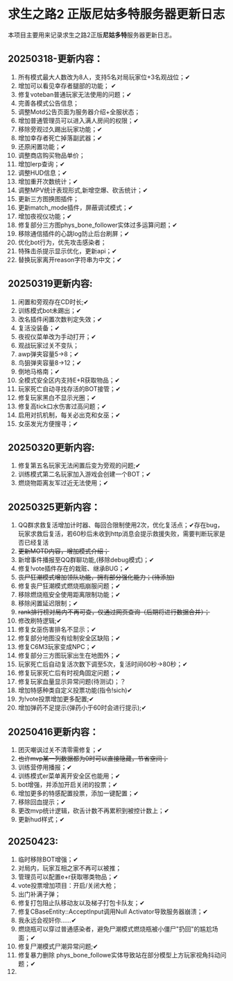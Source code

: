 # 求生之路2 正版尼姑多特服务器更新日志

本项目主要用来记录求生之路2正版**尼姑多特**服务器更新日志。

## 20250318-更新内容：
1. 所有模式最大人数改为8人，支持5名对局玩家位+3名观战位；✔  
2. 增加可以看见幸存者腿部的功能； ✔ 
3. 修复voteban普通玩家无法使用的问题；✔  
4. 完善各模式公告信息；  
5. 调整Motd公告页面为服务器介绍+全服状态；  
6. 增加普通管理员可以进入满人房间的权限；✔
7. 移除旁观过久踢出玩家功能；✔  
8. 增加幸存者死亡掉落副武器；✔  
9. 还原闲置功能；✔  
10. 调整商店购买物品单价；  
11. 增加lerp查询；✔  
12. 调整HUD信息；✔
13. 增加重开次数统计；✔
14. 调整MPV统计表现形式,新增空爆、砍舌统计；✔
15. 更新三方图换图插件；
16. 更新match_mode插件，屏蔽调试模式；✔
17. 增加夜视仪功能；✔
18. 修复部分三方图phys_bone_follower实体过多运算问题；✔
19. 移除通信插件的心跳log防止后台刷屏；✔
20. 优化bot行为，优先攻击感染者；
21. 特殊击杀提示显示优化，更新api；✔
22. 替换玩家离开reason字符串为中文；✔

## 20250319更新内容:
1. 闲置和旁观存在CD时长;✔
2. 训练模式bot未踢出；✔
3. 改名插件闲置次数判定失效；✔
4. 复活没装备；✔
5. 夜视仪菜单改为手动打开；✔
6. 观战玩家过关不变队；
7. awp弹夹容量5→8；✔
8. 鸟狙弹夹容量8→12；✔
9. 倒地马格南；✔
10. 全模式安全区内支持E+R获取物品；✔
11. 玩家死亡自动寻找存活的BOT接管；✔
12. 修复玩家黑白不显示光圈；✔
13. 修复高tick口水伤害过高问题；✔
14. 启用对抗机制，每关必出克和女巫；✔
15. 女巫发光方便搜寻；✔

## 20250320更新内容:
1. 修复第五名玩家无法闲置后变为旁观的问题;✔
2. 训练模式第二名玩家加入游戏会创建一个BOT；✔
3. 燃烧物距离友军过近无法使用；✔

## 20250325更新内容：
1. QQ群求救复活增加计时器、每回合限制使用2次，优化复活点；✔存在bug，玩家求救后复活，若60秒后未收到http消息会提示救援失败，需要判断玩家是否已经复活
2. ~~更新MOTD内容，增加模式介绍；~~
3. 新增事件播报至QQ群聊功能,(移除debug模式)；✔
4. 修复!vote插件存在的栽赃、继承BUG；✔
5. ~~丧尸狂潮模式增加领队功能，拥有部分强化能力；(待添加)~~
6. 修复丧尸狂潮模式燃烧瓶崩服问题；✔
7. 移除燃烧瓶安全使用距离限制功能；✔
8. 移除闲置延迟限制；✔
9. ~~rank排行榜对局内不再可查，仅通过网页查询（后期将进行数据合并）；~~
10. 修改刷特逻辑;✔
11. 修复女巫伤害排名不显示；✔
12. 修复部分地图没有绘制安全区缺陷；✔
13. 修复C6M3玩家变成NPC；✔
14. 修复部分三方图玩家出生在地图外；✔
15. 玩家死亡后自动复活次数下调至5次，复活时间60秒→80秒；✔
16. 修复玩家死亡后有时视角固定问题；✔
17. 修复玩家血量显示异常问题(待测试)；？
18. 增加特感种类自定义投票功能(指令!sich)✔
19. 为!vote投票增加更多配置;✔
20. 增加弹药不足提示(弹药小于60时会进行提示);✔

## 20250416更新内容：
1. 团灭嘲讽过关不清零需修复；✔
2. ~~也许mvp某一列数据都为0时可以直接隐藏，节省空间；~~
3. 训练营停用播报；✔
4. 训练模式er菜单离开安全区也能用；✔
5. bot增强，并添加开启关闭的投票；✔
6. 增加更多的特感配置投票，添加一键配置；✔
7. 移除回血提示；✔
8. 更改mvp统计逻辑，砍舌计数不再累积到被控计数上；✔
9. 更新hud样式；✔

## 20250423:
1. 临时移除BOT增强；✔
2. 对局内，玩家互相之家不再可以被推；
3. 管理员可以配置e+r获取哪类物品；✔
4. vote投票增加项目：开启/关闭大枪；
5. 出门补满子弹；
6. 修复打包阻止队移动友以及梯子打包卡队友；✔
7. 修复CBaseEntity::AcceptInput调用Null Activator导致服务器崩溃；✔
8. 我永远会视奸你……✔
9. 燃烧瓶可以穿过普通感染者，避免尸潮模式燃烧瓶被小僵尸"扔回"的尴尬场面；✔
10. 修复尸潮模式尸潮异常问题;✔
11. 修复暴力删除 phys_bone_followe实体导致站在部分模型上方玩家视角抖动问题；✔
12. 